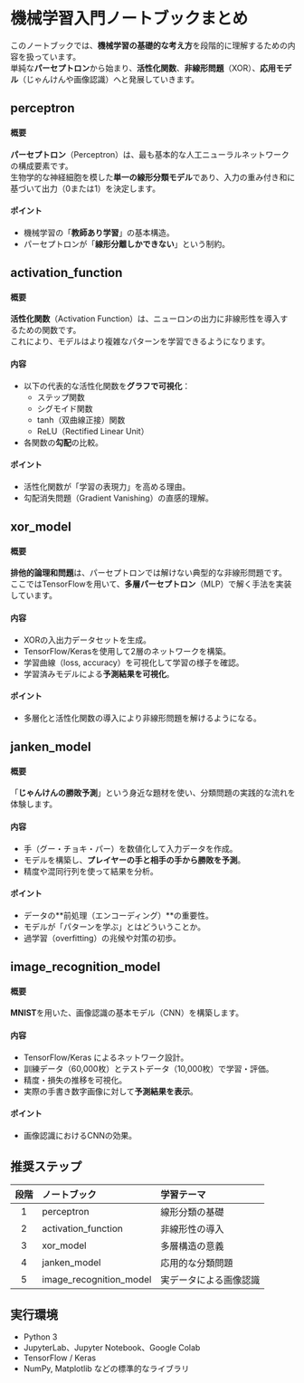 # 機械学習入門ノートブックまとめ

このノートブックでは、**機械学習の基礎的な考え方**を段階的に理解するための内容を扱っています。  
単純な**パーセプトロン**から始まり、**活性化関数**、**非線形問題**（XOR）、**応用モデル**（じゃんけんや画像認識）へと発展していきます。


## perceptron

#### 概要
**パーセプトロン**（Perceptron）は、最も基本的な人工ニューラルネットワークの構成要素です。  
生物学的な神経細胞を模した**単一の線形分類モデル**であり、入力の重み付き和に基づいて出力（0または1）を決定します。

#### ポイント
- 機械学習の「**教師あり学習**」の基本構造。
- パーセプトロンが「**線形分離しかできない**」という制約。

## activation_function

#### 概要
**活性化関数**（Activation Function）は、ニューロンの出力に非線形性を導入するための関数です。  
これにより、モデルはより複雑なパターンを学習できるようになります。

#### 内容
- 以下の代表的な活性化関数を**グラフで可視化**：
  - ステップ関数
  - シグモイド関数
  - tanh（双曲線正接）関数
  - ReLU（Rectified Linear Unit）
- 各関数の**勾配**の比較。

#### ポイント
- 活性化関数が「学習の表現力」を高める理由。
- 勾配消失問題（Gradient Vanishing）の直感的理解。

## xor_model

#### 概要
**排他的論理和問題**は、パーセプトロンでは解けない典型的な非線形問題です。  
ここではTensorFlowを用いて、**多層パーセプトロン**（MLP）で解く手法を実装しています。

#### 内容
- XORの入出力データセットを生成。
- TensorFlow/Kerasを使用して2層のネットワークを構築。
- 学習曲線（loss, accuracy）を可視化して学習の様子を確認。
- 学習済みモデルによる**予測結果を可視化**。

#### ポイント
- 多層化と活性化関数の導入により非線形問題を解けるようになる。

## janken_model

#### 概要
「**じゃんけんの勝敗予測**」という身近な題材を使い、分類問題の実践的な流れを体験します。

#### 内容
- 手（グー・チョキ・パー）を数値化して入力データを作成。
- モデルを構築し、**プレイヤーの手と相手の手から勝敗を予測**。
- 精度や混同行列を使って結果を分析。

#### ポイント
- データの**前処理（エンコーディング）**の重要性。
- モデルが「パターンを学ぶ」とはどういうことか。
- 過学習（overfitting）の兆候や対策の初歩。

## image_recognition_model

#### 概要
**MNIST**を用いた、画像認識の基本モデル（CNN）を構築します。

#### 内容
- TensorFlow/Keras によるネットワーク設計。
- 訓練データ（60,000枚）とテストデータ（10,000枚）で学習・評価。
- 精度・損失の推移を可視化。
- 実際の手書き数字画像に対して**予測結果を表示**。

#### ポイント
- 画像認識におけるCNNの効果。

## 推奨ステップ

| 段階 | ノートブック | 学習テーマ |
|:--:|:--|:--|
| 1 | perceptron | 線形分類の基礎 |
| 2 | activation_function | 非線形性の導入 |
| 3 | xor_model | 多層構造の意義 |
| 4 | janken_model | 応用的な分類問題 |
| 5 | image_recognition_model | 実データによる画像認識 |

## 実行環境

- Python 3
- JupyterLab、Jupyter Notebook、Google Colab
- TensorFlow / Keras  
- NumPy, Matplotlib などの標準的なライブラリ  
